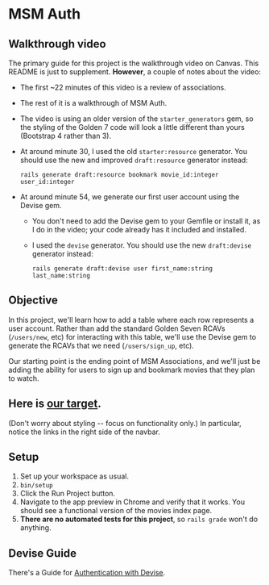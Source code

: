 # MSM Auth

## Walkthrough video

The primary guide for this project is the walkthrough video on Canvas. This
README is just to supplement. **However**, a couple of notes about the video:

 - The first ~22 minutes of this video is a review of associations.
 - The rest of it is a walkthrough of MSM Auth.
 - The video is using an older version of the `starter_generators` gem, so the styling of the Golden 7 code will look a little different than yours (Bootstrap 4 rather than 3).
 - At around minute 30, I used the old `starter:resource` generator. You should use the new and improved `draft:resource` generator instead:

    ```
    rails generate draft:resource bookmark movie_id:integer user_id:integer
    ```

 - At around minute 54, we generate our first user account using the Devise gem.
    - You don't need to add the Devise gem to your Gemfile or install it, as I do in the video; your code already has it included and installed.
    - I used the `devise` generator. You should use the new `draft:devise` generator instead:

        ```
        rails generate draft:devise user first_name:string last_name:string
        ```

## Objective

In this project, we'll learn how to add a table where each row represents a user
account. Rather than add the standard Golden Seven RCAVs (`/users/new`, etc) for
interacting with this table, we'll use the Devise gem to generate the RCAVs that
we need (`/users/sign_up`, etc).

Our starting point is the ending point of MSM Associations, and we'll just be
adding the ability for users to sign up and bookmark movies that they plan to
watch.

## Here is [our target](https://msm-auth.herokuapp.com/).

(Don't worry about styling -- focus on functionality only.) In particular,
notice the links in the right side of the navbar.

## Setup

 1. Set up your workspace as usual.
 1. `bin/setup`
 1. Click the Run Project button.
 1. Navigate to the app preview in Chrome and verify that it works. You should see a functional version of the movies index page.
 1. **There are no automated tests for this project**, so `rails grade` won't do anything.

## Devise Guide

There's a Guide for [Authentication with Devise](https://guides.firstdraft.com/authentication-with-devise).
